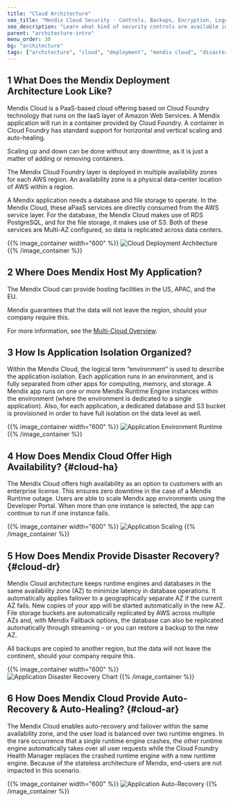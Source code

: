 ```yaml
---
title: "Cloud Architecture"
seo_title: "Mendix Cloud Security - Controls, Backups, Encryption, Logging & Audit Trails"
seo_description: "Learn what kind of security controls are available in the Mendix Cloud, how data in transit secured, backups, encryption, logging & audit trails, & more."
parent: "architecture-intro"
menu_order: 30
bg: "architecture"
tags: ["architecture", "cloud", "deployment", "mendix cloud", "disaster recovery"]
---
```


## 1 What Does the Mendix Deployment Architecture Look Like?

Mendix Cloud is a PaaS-based cloud offering based on Cloud Foundry technology that runs on the IaaS layer of Amazon Web Services. A Mendix application will run in a container provided by Cloud Foundry. A container in Cloud Foundry has standard support for horizontal and vertical scaling and auto-healing.

Scaling up and down can be done without any downtime, as it is just a matter of adding or removing containers.

The Mendix Cloud Foundry layer is deployed in multiple availability zones for each AWS region. An availability zone is a physical data-center location of AWS within a region.

A Mendix application needs a database and file storage to operate. In the Mendix Cloud, these aPaaS services are directly consumed from the AWS service layer. For the database, the Mendix Cloud makes use of RDS PostgreSQL, and for the file storage, it makes use of S3. Both of these services are Multi-AZ configured, so data is replicated across data centers.

{{% image_container width="600" %}}
![Cloud Deployment Architecture](attachments/figure-7-mendix-cloud-deployment-architecture.png)
{{% /image_container %}}

## 2 Where Does Mendix Host My Application?

The Mendix Cloud can provide hosting facilities in the US, APAC, and the EU.

Mendix guarantees that the data will not leave the region, should your company require this.

For more information, see the [Multi-Cloud Overview](../app-capabilities/multi-cloud-overview).

## 3 How Is Application Isolation Organized?

Within the Mendix Cloud, the logical term “environment” is used to describe the application isolation. Each application runs in an environment, and is fully separated from other apps for computing, memory, and storage. A Mendix app runs on one or more Mendix Runtime Engine instances within the environment (where the environment is dedicated to a single application). Also, for each application, a dedicated database and S3 bucket is provisioned in order to have full isolation on the data level as well.

{{% image_container width="600" %}}
![Application Environment Runtime](attachments/environment-runtime-container.png)
{{% /image_container %}}

## 4 How Does Mendix Cloud Offer High Availability? {#cloud-ha}

The Mendix Cloud offers high availability as an option to customers with an enterprise license. This ensures zero downtime in the case of a Mendix Runtime outage. Users are able to scale Mendix app environments using the Developer Portal. When more than one instance is selected, the app can continue to run if one instance fails.

{{% image_container width="600" %}}
![Application Scaling](attachments/figure-11-mendix-app-scaling.png)
{{% /image_container %}}

## 5 How Does Mendix Provide Disaster Recovery? {#cloud-dr}

Mendix Cloud architecture keeps runtime engines and databases in the same availability zone (AZ) to minimize latency in database operations. It automatically applies failover to a geographically separate AZ if the current AZ fails.  New copies of your app will be started automatically in the new AZ. File storage buckets are automatically replicated by AWS across multiple AZs and, with Mendix Fallback options, the database can also be replicated automatically through streaming – or you can restore a backup to the new AZ.

All backups are copied to another region, but the data will not leave the continent, should your company require this.

{{% image_container width="600" %}}
![Application Disaster Recovery Chart](attachments/figure-12-multi-az-deployment-in-mendix-cloud.png)
{{% /image_container %}}

## 6 How Does Mendix Cloud Provide Auto-Recovery & Auto-Healing? {#cloud-ar}

The Mendix Cloud enables auto-recovery and failover within the same availability zone, and the user load is balanced over two runtime engines. In the rare occurrence that a single runtime engine crashes, the other runtime engine automatically takes over all user requests while the Cloud Foundry Health Manager replaces the crashed runtime engine with a new runtime engine. Because of the stateless architecture of Mendix, end-users are not impacted in this scenario.

{{% image_container width="600" %}}
![Application Auto-Recovery](attachments/figure-13-auto-recovery-in-mendix-cloud.png)
{{% /image_container %}}
